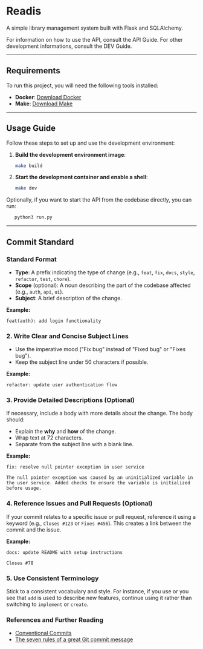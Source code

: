 # Readis

A simple library management system built with Flask and SQLAlchemy.

For information on how to use the API, consult the API Guide.
For other development informations, consult the DEV Guide.

---

## Requirements

To run this project, you will need the following tools installed:

- **Docker**: [Download Docker](https://www.docker.com/products/docker-desktop)
- **Make**: [Download Make](https://www.gnu.org/software/make/)

---

## Usage Guide

Follow these steps to set up and use the development environment:

1. **Build the development environment image**:  
   ```bash
   make build
   ```

2. **Start the development container and enable a shell**:  
   ```bash
   make dev
   ```

Optionally, if you want to start the API from the codebase directly, you can run:
```bash
   python3 run.py
```

--- 

## Commit Standard

### **Standard Format**
- **Type**: A prefix indicating the type of change (e.g., `feat`, `fix`, `docs`, `style`, `refactor`, `test`, `chore`).
- **Scope** (optional): A noun describing the part of the codebase affected (e.g., `auth`, `api`, `ui`).
- **Subject**: A brief description of the change.

**Example:**
```
feat(auth): add login functionality
```

### 2. **Write Clear and Concise Subject Lines**
- Use the imperative mood ("Fix bug" instead of "Fixed bug" or "Fixes bug").
- Keep the subject line under 50 characters if possible.

**Example:**
```
refactor: update user authentication flow
```

### 3. **Provide Detailed Descriptions (Optional)** 
If necessary, include a body with more details about the change. The body should:
- Explain the **why** and **how** of the change.
- Wrap text at 72 characters.
- Separate from the subject line with a blank line.

**Example:**
```
fix: resolve null pointer exception in user service

The null pointer exception was caused by an uninitialized variable in
the user service. Added checks to ensure the variable is initialized
before usage.
```

### 4. **Reference Issues and Pull Requests (Optional)**
If your commit relates to a specific issue or pull request, reference it using a keyword (e.g., `Closes #123` or `Fixes #456`). This creates a link between the commit and the issue.

**Example:**
```
docs: update README with setup instructions

Closes #78
```

### 5. **Use Consistent Terminology**
Stick to a consistent vocabulary and style. For instance, if you use or you see that `add` is used to describe new features, continue using it rather than switching to `implement` or `create`.

<!-- ### 6. **Include Breaking Changes**
If a commit introduces a breaking change, make sure to mention it in the commit message with `BREAKING CHANGE:` followed by a description.

**Example:**
```
feat: remove support for Node.js 10

BREAKING CHANGE: This update removes support for Node.js 10, requiring
users to upgrade to Node.js 12 or higher.
``` -->

### References and Further Reading
- [Conventional Commits](https://www.conventionalcommits.org/en/v1.0.0/)
- [The seven rules of a great Git commit message](https://chris.beams.io/posts/git-commit/)